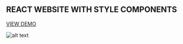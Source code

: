 ## REACT WEBSITE WITH STYLE COMPONENTS

[VIEW DEMO ](https://ernazar151020.github.io/react-website/)

![alt text](https://ernazar151020.github.io/react-website/static/media/home-bg.f8abd0b0.png)
